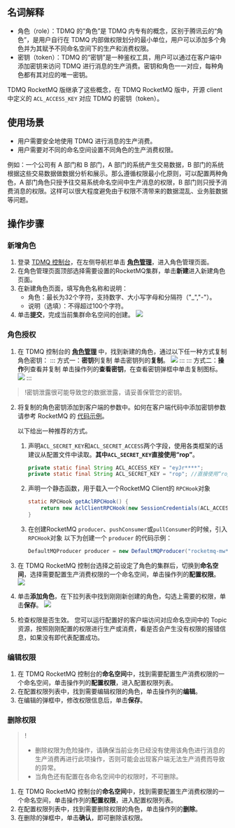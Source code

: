 ## 名词解释

- 角色（role）：TDMQ 的“角色”是 TDMQ 内专有的概念，区别于腾讯云的“角色”，是用户自行在 TDMQ 内部做权限划分的最小单位，用户可以添加多个角色并为其赋予不同命名空间下的生产和消费权限。
- 密钥（token）：TDMQ 的“密钥”是一种鉴权工具，用户可以通过在客户端中添加密钥来访问 TDMQ 进行消息的生产消费。密钥和角色一一对应，每种角色都有其对应的唯一密钥。

TDMQ RocketMQ 版继承了这些概念，在 TDMQ RocketMQ 版中，开源 client 中定义的 `ACL_ACCESS_KEY` 对应 TDMQ 的密钥（token）。

## 使用场景

- 用户需要安全地使用 TDMQ 进行消息的生产消费。
- 用户需要对不同的命名空间设置不同角色的生产消费权限。

例如：一个公司有 A 部门和 B 部门，A 部门的系统产生交易数据，B 部门的系统根据这些交易数据做数据分析和展示。那么遵循权限最小化原则，可以配置两种角色，A 部门角色只授予往交易系统命名空间中生产消息的权限，B 部门则只授予消费消息的权限。这样可以很大程度避免由于权限不清带来的数据混乱、业务脏数据等问题。

## 操作步骤

### 新增角色

1. 登录 [TDMQ 控制台](https://console.cloud.tencent.com/tdmq)，在左侧导航栏单击 **[角色管理](https://console.cloud.tencent.com/tdmq/role?rid=4&protocol=RocketMQ&clusterId=)**，进入角色管理页面。
2. 在角色管理页面顶部选择需要设置的RocketMQ集群，单击**新建**进入新建角色页面。
3. 在新建角色页面，填写角色名称和说明：
   - 角色：最长为32个字符，支持数字、大小写字母和分隔符（"_","-"）。
   - 说明（选填）：不得超过100个字符。
4. 单击**提交**，完成当前集群命名空间的创建。
   ![](https://main.qcloudimg.com/raw/030444db462129f54a35ce19f7a92e41.png)

### 角色授权

1. 在 TDMQ 控制台的 **[角色管理](https://console.cloud.tencent.com/tdmq/role?rid=4&protocol=RocketMQ&clusterId=)** 中，找到新建的角色，通过以下任一种方式复制角色密钥：
   <dx-tabs>
     ::: 方式一：<b>密钥</b>列复制
     单击密钥列的**复制**。
     ![](https://main.qcloudimg.com/raw/bbb512dd0255b2fca33706dafd4c8b9a.png)
     :::
     ::: 方式二：<b>操作</b>列查看并复制
     单击操作列的**查看密钥**，在查看密钥弹框中单击复制图标。
     ![](https://main.qcloudimg.com/raw/97acb6323c59344f7193c736786472e0.png)
     :::
     </dx-tabs>
> !密钥泄露很可能导致您的数据泄露，请妥善保管您的密钥。

2. 将复制的角色密钥添加到客户端的参数中。如何在客户端代码中添加密钥参数请参考 RocketMQ 的 [代码示例](https://github.com/streamnative/rop/blob/master/examples/src/main/java/org/streamnative/rocketmq/example/simple/AclClient.java)。

   以下给出一种推荐的方式。
   1. 声明`ACL_SECRET_KEY`和`ACL_SECRET_ACCESS`两个字段，使用各类框架的话建议从配置文件中读取。**其中`ACL_SECRET_KEY`直接使用“rop”**。

      ```java
      private static final String ACL_ACCESS_KEY = "eyJr****";
      private static final String ACL_SECRET_KEY = "rop"; //直接使用“rop”
      ```
   2. 声明一个静态函数，用于载入一个RocketMQ Client的 `RPCHook`对象
      ```java
      static RPCHook getAclRPCHook() {
          return new AclClientRPCHook(new SessionCredentials(ACL_ACCESS_KEY, ACL_SECRET_KEY));
      }
      ```
   3. 在创建RocketMQ `producer`、`pushConsumer`或`pullConsumer`的时候，引入 `RPCHook`对象
      以下为创建一个 `producer` 的代码示例：

      ```java
      DefaultMQProducer producer = new DefaultMQProducer("rocketmq-mw***|namespace", "ProducerGroupName", getAclRPCHook());
      ```
3. 在 TDMQ RocketMQ 控制台选择之前设定了角色的集群后，切换到**命名空间**，选择需要配置生产消费权限的一个命名空间，单击操作列的**配置权限**。
	 ![](https://main.qcloudimg.com/raw/6072870c3f8271f132cc3bb06256c071.png)
4. 单击**添加角色**，在下拉列表中找到刚刚新创建的角色，勾选上需要的权限，单击**保存**。
   ![](https://main.qcloudimg.com/raw/7afe9cdf20fb2db9a06079b1f261493e.png)
5. 检查权限是否生效。
   您可以运行配置好的客户端访问对应命名空间中的 Topic 资源，按照刚刚配置的权限进行生产或消费，看是否会产生没有权限的报错信息，如果没有即代表配置成功。

### 编辑权限

1. 在 TDMQ RocketMQ 控制台的**命名空间**中，找到需要配置生产消费权限的一个命名空间，单击操作列的**配置权限**，进入配置权限列表。
2. 在配置权限列表中，找到需要编辑权限的角色，单击操作列的**编辑**。
3. 在编辑的弹框中，修改权限信息后，单击**保存**。



### 删除权限

> !
> - 删除权限为危险操作，请确保当前业务已经没有使用该角色进行消息的生产消费再进行此项操作，否则可能会出现客户端无法生产消费而导致的异常。
> - 当角色还有配置在各命名空间中的权限时，不可删除。

1. 在 TDMQ RocketMQ 控制台的**命名空间**中，找到需要配置生产消费权限的一个命名空间，单击操作列的**配置权限**，进入配置权限列表。
2. 在配置权限列表中，找到需要删除权限的角色，单击操作列的**删除**。
3. 在删除的弹框中，单击**确认**，即可删除该权限。
